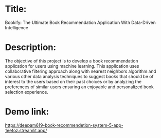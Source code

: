 # Title: 

Bookify: The Ultimate Book Recommendation Application With Data-Driven Intelligence


# Description:

The objective of this project is to develop a book recommendation application for users using machine learning. This application uses collaborative filtering approach along with nearest neighbors algorithm and various other data analysis techniques to suggest books that should be of interest to the users based on their past choices or by analyzing the preferences of similar users ensuring an enjoyable and personalized book selection experience.


# Demo link: 

https://deepam619-book-recommendetion-system-5-app-1eefoz.streamlit.app/
